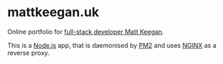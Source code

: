 # mattkeegan.uk

Online portfolio for [full-stack developer Matt Keegan](https://github.com/yobananaboy).

This is a [Node.js](https://nodejs.org/en/) app, that is daemonised by [PM2](http://pm2.keymetrics.io/) and uses [NGINX](https://www.nginx.com/) as a reverse proxy.